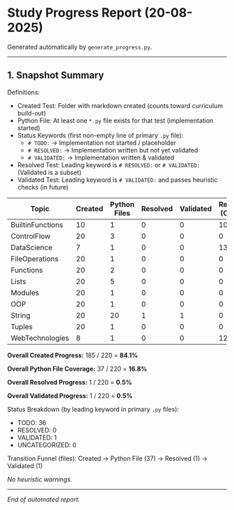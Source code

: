 # Study Progress Report (20-08-2025)

Generated automatically by `generate_progress.py`.

---

## 1. Snapshot Summary

Definitions:

- Created Test: Folder with markdown created (counts toward curriculum build-out)
- Python File: At least one `*.py` file exists for that test (implementation started)
- Status Keywords (first non-empty line of primary `.py` file):
    - `# TODO:` → Implementation not started / placeholder
    - `# RESOLVED:` → Implementation written but not yet validated
    - `# VALIDATED:` → Implementation written & validated
- Resolved Test: Leading keyword is `# RESOLVED:` or `# VALIDATED:` (Validated is a subset)
- Validated Test: Leading keyword is `# VALIDATED:` and passes heuristic checks (in future)


| Topic | Created | Python Files | Resolved | Validated | Remaining (Created) | Created % | Python File % | Resolved % | Validated % |
|-------|---------|--------------|----------|-----------|---------------------|-----------|---------------|------------|-------------|
| BuiltinFunctions | 10 | 1 | 0 | 0 | 10 | 50% | 5% | 0% | 0% |
| ControlFlow | 20 | 3 | 0 | 0 | 0 | 100% | 15% | 0% | 0% |
| DataScience | 7 | 1 | 0 | 0 | 13 | 35% | 5% | 0% | 0% |
| FileOperations | 20 | 1 | 0 | 0 | 0 | 100% | 5% | 0% | 0% |
| Functions | 20 | 2 | 0 | 0 | 0 | 100% | 10% | 0% | 0% |
| Lists | 20 | 5 | 0 | 0 | 0 | 100% | 25% | 0% | 0% |
| Modules | 20 | 1 | 0 | 0 | 0 | 100% | 5% | 0% | 0% |
| OOP | 20 | 1 | 0 | 0 | 0 | 100% | 5% | 0% | 0% |
| String | 20 | 20 | 1 | 1 | 0 | 100% | 100% | 5% | 5% |
| Tuples | 20 | 1 | 0 | 0 | 0 | 100% | 5% | 0% | 0% |
| WebTechnologies | 8 | 1 | 0 | 0 | 12 | 40% | 5% | 0% | 0% |

**Overall Created Progress:** 185 / 220 = **84.1%**

**Overall Python File Coverage:** 37 / 220 = **16.8%**

**Overall Resolved Progress:** 1 / 220 = **0.5%**

**Overall Validated Progress:** 1 / 220 = **0.5%**

Status Breakdown (by leading keyword in primary `.py` files):

- TODO: 36
- RESOLVED: 0
- VALIDATED: 1
- UNCATEGORIZED: 0

Transition Funnel (files): Created → Python File (37) → Resolved (1) → Validated (1)


_No heuristic warnings._


---

*End of automated report.*
